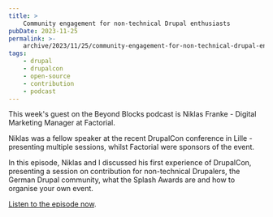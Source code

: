 ```yaml
---
title: >
    Community engagement for non-technical Drupal enthusiasts
pubDate: 2023-11-25
permalink: >-
    archive/2023/11/25/community-engagement-for-non-technical-drupal-enthusiasts
tags:
    - drupal
    - drupalcon
    - open-source
    - contribution
    - podcast
---
```


This week's guest on the Beyond Blocks podcast is Niklas Franke - Digital Marketing Manager at Factorial.

Niklas was a fellow speaker at the recent DrupalCon conference in Lille - presenting multiple sessions, whilst Factorial were sponsors of the event.

In this episode, Niklas and I discussed his first experience of DrupalCon, presenting a session on contribution for non-technical Drupalers, the German Drupal community, what the Splash Awards are and how to organise your own event.

[Listen to the episode now][episode].

[episode]: https://www.oliverdavies.uk/podcast/3-non-technical-contribution
